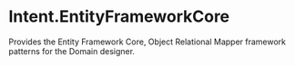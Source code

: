 # Intent.EntityFrameworkCore

Provides the Entity Framework Core, Object Relational Mapper framework patterns for the Domain designer.
